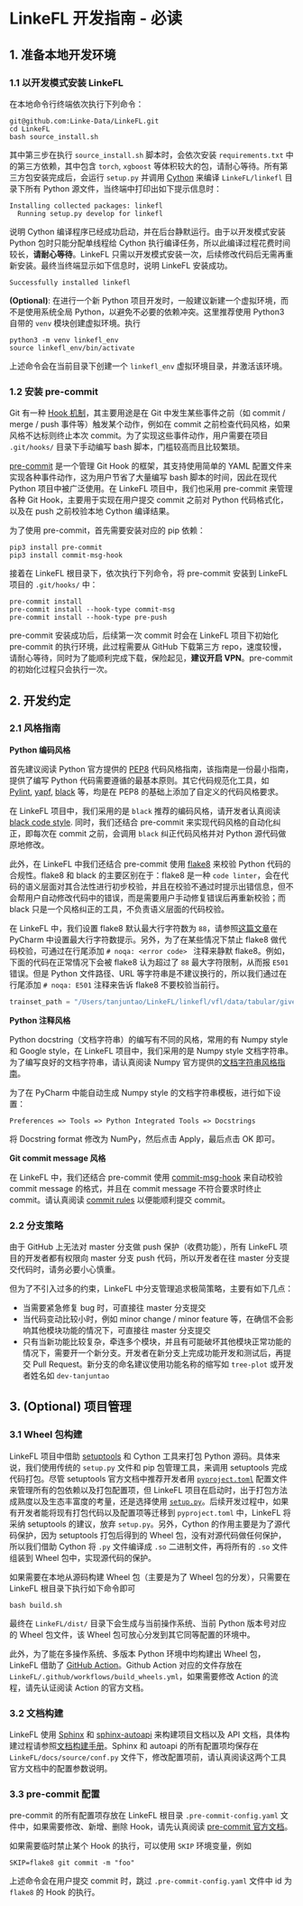 # LinkeFL 开发指南 - 必读

## 1. 准备本地开发环境

### 1.1 以开发模式安装 LinkeFL
在本地命令行终端依次执行下列命令：
```shell
git@github.com:Linke-Data/LinkeFL.git
cd LinkeFL
bash source_install.sh
```

其中第三步在执行 `source_install.sh` 脚本时，会依次安装 `requirements.txt` 中的第三方依赖，其中包含 `torch`, `xgboost` 等体积较大的包，请耐心等待。所有第三方包安装完成后，会运行 `setup.py` 并调用 [Cython](https://github.com/cython/cython) 来编译 `LinkeFL/linkefl` 目录下所有 Python 源文件，当终端中打印出如下提示信息时：
```
Installing collected packages: linkefl
  Running setup.py develop for linkefl
```
说明 Cython 编译程序已经成功启动，并在后台静默运行。由于以开发模式安装 Python 包时只能分配单线程给 Cython 执行编译任务，所以此编译过程花费时间较长，**请耐心等待**。LinkeFL 只需以开发模式安装一次，后续修改代码后无需再重新安装。最终当终端显示如下信息时，说明 LinkeFL 安装成功。
```
Successfully installed linkefl
```

**(Optional)**: 在进行一个新 Python 项目开发时，一般建议新建一个虚拟环境，而不是使用系统全局 Python，以避免不必要的依赖冲突。这里推荐使用 Python3 自带的 `venv` 模块创建虚拟环境。执行
``` shell
python3 -m venv linkefl_env
source linkefl_env/bin/activate
```
上述命令会在当前目录下创建一个 `linkefl_env` 虚拟环境目录，并激活该环境。

### 1.2 安装 pre-commit
Git 有一种 [Hook 机制](https://git-scm.com/book/en/v2/Customizing-Git-Git-Hooks)，其主要用途是在 Git 中发生某些事件之前（如 commit / merge / push 事件等）触发某个动作，例如在 commit 之前检查代码风格，如果风格不达标则终止本次 commit。为了实现这些事件动作，用户需要在项目 `.git/hooks/` 目录下手动编写 bash 脚本，门槛较高而且比较繁琐。

[pre-commit](https://pre-commit.com/) 是一个管理 Git Hook 的框架，其支持使用简单的 YAML 配置文件来实现各种事件动作，这为用户节省了大量编写 bash 脚本的时间，因此在现代 Python 项目中被广泛使用。在 LinkeFL 项目中，我们也采用 pre-commit 来管理各种 Git Hook，主要用于实现在用户提交 commit 之前对 Python 代码格式化，以及在 push 之前校验本地 Cython 编译结果。

为了使用 pre-commit，首先需要安装对应的 pip 依赖：
``` shell
pip3 install pre-commit
pip3 install commit-msg-hook
```
接着在 LinkeFL 根目录下，依次执行下列命令，将 pre-commit 安装到 LinkeFL 项目的 `.git/hooks/` 中：

``` shell
pre-commit install
pre-commit install --hook-type commit-msg
pre-commit install --hook-type pre-push
```
pre-commit 安装成功后，后续第一次 commit 时会在 LinkeFL 项目下初始化 pre-commit 的执行环境，此过程需要从 GitHub 下载第三方 repo，速度较慢，请耐心等待，同时为了能顺利完成下载，保险起见，**建议开启 VPN**。pre-commit 的初始化过程只会执行一次。


## 2. 开发约定

### 2.1 风格指南

**Python 编码风格**

首先建议阅读 Python 官方提供的 [PEP8](https://peps.python.org/pep-0008/) 代码风格指南，该指南是一份最小指南，提供了编写 Python 代码需要遵循的最基本原则。其它代码规范化工具，如 [Pylint](https://pylint.readthedocs.io/), [yapf](https://github.com/google/yapf), [black](https://black.readthedocs.io/en/stable/) 等，均是在 PEP8 的基础上添加了自定义的代码风格要求。

在 LinkeFL 项目中，我们采用的是 `black` 推荐的编码风格，请开发者认真阅读 [black code style](https://black.readthedocs.io/en/stable/the_black_code_style/index.html). 同时，我们还结合 pre-commit 来实现代码风格的自动化纠正，即每次在 commit 之前，会调用 `black` 纠正代码风格并对 Python 源代码做原地修改。

此外，在 LinkeFL 中我们还结合 pre-commit 使用 [flake8](https://github.com/PyCQA/flake8) 来校验 Python 代码的合规性。flake8 和 black 的主要区别在于：flake8 是一种 `code linter`，会在代码的语义层面对其合法性进行初步校验，并且在校验不通过时提示出错信息，但不会帮用户自动修改代码中的错误，而是需要用户手动修复错误后再重新校验；而 black 只是一个风格纠正的工具，不负责语义层面的代码校验。

在 LinkeFL 中，我们设置 flake8 默认最大行字符数为 `88`，请参照[这篇文章](https://tanjuntao.github.io/2021/01/11/PyCharm%E9%85%8D%E7%BD%AE%E4%BC%98%E5%8C%96/)在 PyCharm 中设置最大行字符数提示。另外，为了在某些情况下禁止 flake8 做代码校验，可通过在行尾添加 `# noqa: <error code> ` 注释来静默 flake8。例如，下面的代码在正常情况下会被 flake8 认为超过了 `88` 最大字符限制，从而报 `E501` 错误。但是 Python 文件路径、URL 等字符串是不建议换行的，所以我们通过在行尾添加 `# noqa: E501` 注释来告诉 flake8 不要校验当前行。

``` python
trainset_path = "/Users/tanjuntao/LinkeFL/linkefl/vfl/data/tabular/give-me-some-credit-active-train.csv"  # noqa: E501
```



**Python 注释风格**

Python docstring（文档字符串）的编写有不同的风格，常用的有 Numpy style 和 Google style，在 LinkeFL 项目中，我们采用的是 Numpy style 文档字符串。为了编写良好的文档字符串，请认真阅读 Numpy 官方提供的[文档字符串风格指南](https://numpydoc.readthedocs.io/en/latest/format.html)。

为了在 PyCharm 中能自动生成 Numpy style 的文档字符串模板，进行如下设置：

```
Preferences => Tools => Python Integrated Tools => Docstrings
```

将 Docstring format 修改为 NumPy，然后点击 Apply，最后点击 OK 即可。

**Git commit message 风格**

在 LinkeFL 中，我们还结合 pre-commit 使用 [commit-msg-hook](https://github.com/dimaka-wix/commit-msg-hook) 来自动校验 commit message 的格式，并且在 commit message 不符合要求时终止 commit。请认真阅读 [commit rules](https://github.com/dimaka-wix/commit-msg-hook#commit-rules) 以便能顺利提交 commit。


### 2.2 分支策略
由于 GitHub 上无法对 master 分支做 push 保护（收费功能），所有 LinkeFL 项目的开发者都有权限向 master 分支 push 代码，所以开发者在往 master 分支提交代码时，请务必要小心慎重。

但为了不引入过多的约束，LinkeFL 中分支管理追求极简策略，主要有如下几点：

* 当需要紧急修复 bug 时，可直接往 master 分支提交
* 当代码变动比较小时，例如 minor change / minor feature 等，在确信不会影响其他模块功能的情况下，可直接往 master 分支提交
* 只有当新功能比较复杂，牵连多个模块，并且有可能破坏其他模块正常功能的情况下，需要开一个新分支。开发者在新分支上完成功能开发和测试后，再提交 Pull Request。新分支的命名建议使用功能名称的缩写如 `tree-plot` 或开发者姓名如 `dev-tanjuntao`


## 3. (Optional) 项目管理

### 3.1 Wheel 包构建
LinkeFL 项目中借助 [setuptools](https://setuptools.pypa.io/) 和 Cython 工具来打包 Python 源码。具体来说，我们使用传统的 `setup.py` 文件和 pip 包管理工具，来调用 setuptools 完成代码打包。尽管 setuptools 官方文档中推荐开发者用 [`pyproject.toml`](https://setuptools.pypa.io/en/latest/userguide/pyproject_config.html) 配置文件来管理所有的包依赖以及打包配置项，但 LinkeFL 项目在启动时，出于打包方法成熟度以及生态丰富度的考量，还是选择使用 [`setup.py`](https://setuptools.pypa.io/en/latest/userguide/declarative_config.html)。后续开发过程中，如果有开发者能将现有打包代码以及配置项等迁移到 `pyproject.toml` 中，LinkeFL 将采纳 setuptools 的建议，放弃 `setup.py`。另外，Cython 的作用主要是为了源代码保护，因为 setuptools 打包后得到的 Wheel 包，没有对源代码做任何保护，所以我们借助 Cython 将 `.py` 文件编译成 `.so` 二进制文件，再将所有的 `.so` 文件组装到 Wheel 包中，实现源代码的保护。

如果需要在本地从源码构建 Wheel 包（主要是为了 Wheel 包的分发），只需要在 LinkeFL 根目录下执行如下命令即可
``` shell
bash build.sh
```
最终在 `LinkeFL/dist/` 目录下会生成与当前操作系统、当前 Python 版本号对应的 Wheel 包文件，该 Wheel 包可放心分发到其它同等配置的环境中。

此外，为了能在多操作系统、多版本 Python 环境中均构建出 Wheel 包，LinkeFL 借助了 [GitHub Action](https://docs.github.com/en/actions/quickstart)。Github Action 对应的文件存放在 `LinkeFL/.github/workflows/build_wheels.yml`，如果需要修改 Action 的流程，请先认证阅读 Action 的官方文档。

### 3.2 文档构建
LinkeFL 使用 [Sphinx](https://www.sphinx-doc.org/en/master/) 和 [sphinx-autoapi](https://sphinx-autoapi.readthedocs.io/en/latest/) 来构建项目文档以及 API 文档，具体构建过程请参照[文档构建手册](../README.md)。Sphinx 和 autoapi 的所有配置项均保存在 `LinkeFL/docs/source/conf.py` 文件下，修改配置项前，请认真阅读这两个工具官方文档中的配置参数说明。

### 3.3 pre-commit 配置
pre-commit 的所有配置项存放在 LinkeFL 根目录 `.pre-commit-config.yaml` 文件中，如果需要修改、新增、删除 Hook，请先认真阅读 [pre-commit 官方文档](https://pre-commit.com/)。

如果需要临时禁止某个 Hook 的执行，可以使用 `SKIP` 环境变量，例如
``` shell
SKIP=flake8 git commit -m "foo"
```
上述命令会在用户提交 commit 时，跳过 `.pre-commit-config.yaml` 文件中 id 为 `flake8` 的 Hook 的执行。
